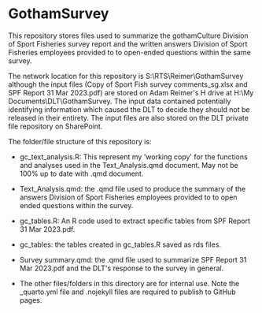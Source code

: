 # GothamSurvey

This repository stores files used to summarize the gothamCulture Division of Sport Fisheries survey report and the written answers Division of Sport Fisheries employees provided to to open-ended questions within the same survey.

The network location for this repository is S:\\RTS\\Reimer\\GothamSurvey although the input files (Copy of Sport Fish survey comments_sg.xlsx and SPF Report 31 Mar 2023.pdf) are stored on Adam Reimer's H drive at H:\\My Documents\\DLT\\GothamSurvey. The input data contained potentially identifying information which caused the DLT to decide they should not be released in their entirety. The input files are also stored on the DLT private file repository on SharePoint.

The folder/file structure of this repository is:

-   gc_text_analysis.R: This represent my 'working copy' for the functions and analyses used in the Text_Analysis.qmd document. May not be 100% up to date with .qmd document.

-   Text_Analysis.qmd: the .qmd file used to produce the summary of the answers Division of Sport Fisheries employees provided to to open ended questions within the survey.

-   gc_tables.R: An R code used to extract specific tables from SPF Report 31 Mar 2023.pdf.

-   gc_tables: the tables created in gc_tables.R saved as rds files.

-   Survey summary.qmd: the .qmd file used to summarize SPF Report 31 Mar 2023.pdf and the DLT's response to the survey in general.

-   The other files/folders in this directory are for internal use. Note the \_quarto.yml file and .nojekyll files are required to publish to GitHub pages.
